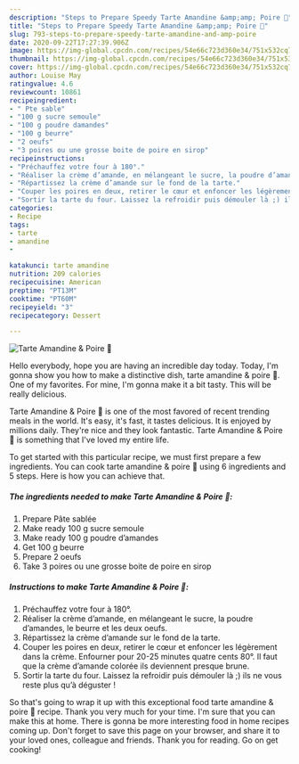 ```yaml
---
description: "Steps to Prepare Speedy Tarte Amandine &amp;amp; Poire 🍐"
title: "Steps to Prepare Speedy Tarte Amandine &amp;amp; Poire 🍐"
slug: 793-steps-to-prepare-speedy-tarte-amandine-and-amp-poire
date: 2020-09-22T17:27:39.906Z
image: https://img-global.cpcdn.com/recipes/54e66c723d360e34/751x532cq70/tarte-amandine-poire-🍐-photo-principale-de-la-recette.jpg
thumbnail: https://img-global.cpcdn.com/recipes/54e66c723d360e34/751x532cq70/tarte-amandine-poire-🍐-photo-principale-de-la-recette.jpg
cover: https://img-global.cpcdn.com/recipes/54e66c723d360e34/751x532cq70/tarte-amandine-poire-🍐-photo-principale-de-la-recette.jpg
author: Louise May
ratingvalue: 4.6
reviewcount: 10861
recipeingredient:
- " Pte sable"
- "100 g sucre semoule"
- "100 g poudre damandes"
- "100 g beurre"
- "2 oeufs"
- "3 poires ou une grosse boite de poire en sirop"
recipeinstructions:
- "Préchauffez votre four à 180°."
- "Réaliser la crème d’amande, en mélangeant le sucre, la poudre d’amandes, le beurre et les deux oeufs."
- "Répartissez la crème d’amande sur le fond de la tarte."
- "Couper les poires en deux, retirer le cœur et enfoncer les légèrement dans la crème. Enfourner pour 20-25 minutes quatre cents 80°. Il faut que la crème d’amande colorée ils deviennent presque brune."
- "Sortir la tarte du four. Laissez la refroidir puis démouler là ;) ils ne vous reste plus qu’à déguster !"
categories:
- Recipe
tags:
- tarte
- amandine
- 

katakunci: tarte amandine  
nutrition: 209 calories
recipecuisine: American
preptime: "PT13M"
cooktime: "PT60M"
recipeyield: "3"
recipecategory: Dessert

---
```



![Tarte Amandine &amp; Poire 🍐](https://img-global.cpcdn.com/recipes/54e66c723d360e34/751x532cq70/tarte-amandine-poire-🍐-photo-principale-de-la-recette.jpg)

Hello everybody, hope you are having an incredible day today. Today, I'm gonna show you how to make a distinctive dish, tarte amandine &amp; poire 🍐. One of my favorites. For mine, I'm gonna make it a bit tasty. This will be really delicious.



Tarte Amandine &amp; Poire 🍐 is one of the most favored of recent trending meals in the world. It's easy, it's fast, it tastes delicious. It is enjoyed by millions daily. They're nice and they look fantastic. Tarte Amandine &amp; Poire 🍐 is something that I've loved my entire life.


To get started with this particular recipe, we must first prepare a few ingredients. You can cook tarte amandine &amp; poire 🍐 using 6 ingredients and 5 steps. Here is how you can achieve that.

<!--inarticleads1-->

##### The ingredients needed to make Tarte Amandine &amp; Poire 🍐:

1. Prepare  Pâte sablée
1. Make ready 100 g sucre semoule
1. Make ready 100 g poudre d’amandes
1. Get 100 g beurre
1. Prepare 2 oeufs
1. Take 3 poires ou une grosse boite de poire en sirop




<!--inarticleads2-->

##### Instructions to make Tarte Amandine &amp; Poire 🍐:

1. Préchauffez votre four à 180°.
1. Réaliser la crème d’amande, en mélangeant le sucre, la poudre d’amandes, le beurre et les deux oeufs.
1. Répartissez la crème d’amande sur le fond de la tarte.
1. Couper les poires en deux, retirer le cœur et enfoncer les légèrement dans la crème. Enfourner pour 20-25 minutes quatre cents 80°. Il faut que la crème d’amande colorée ils deviennent presque brune.
1. Sortir la tarte du four. Laissez la refroidir puis démouler là ;) ils ne vous reste plus qu’à déguster !




So that's going to wrap it up with this exceptional food tarte amandine &amp; poire 🍐 recipe. Thank you very much for your time. I'm sure that you can make this at home. There is gonna be more interesting food in home recipes coming up. Don't forget to save this page on your browser, and share it to your loved ones, colleague and friends. Thank you for reading. Go on get cooking!
